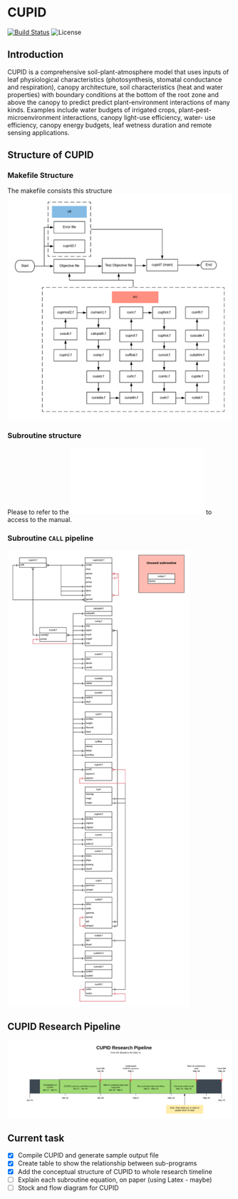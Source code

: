 # CUPID
[![Build Status](https://travis-ci.com/hieulel/CUPID.svg?token=hqvxSi657pY2e4YwZhwS&branch=master)](https://travis-ci.com/hieulel/CUPID) ![License](https://img.shields.io/apm/l/vim-mode.svg)

## Introduction
CUPID is a comprehensive soil-plant-atmosphere model that uses inputs of leaf physiological characteristics (photosynthesis, stomatal conductance and respiration), canopy architecture, soil characteristics (heat and water properties) with boundary conditions at the bottom of the root zone and above the canopy to predict predict plant-environment interactions of many kinds. Examples include water budgets of irrigated crops, plant-pest-microenvironment interactions, canopy light-use efficiency, water- use efficiency, canopy energy budgets, leaf wetness duration and remote sensing applications.

## Structure of CUPID
### Makefile Structure
The makefile consists this structure
![`CUPID` Makefile Structure](Documentation/images/makefile.png)
### Subroutine structure
Please to refer to the ![link](./Documentation/subroutines/subroutine.md) to access to the manual.
### Subroutine `CALL` pipeline
![CUPID Subroutine CALL pipeline](Documentation/images/cupid_sql.png)


## CUPID Research Pipeline
![`CUPID` Makefile Structure](Documentation/images/cupidpipeline.png)

## Current task
- [x] Compile CUPID and generate sample output file
- [x] Create table to show the relationship between sub-programs
- [x] Add the conceptual structure of CUPID to whole research timeline
- [ ] Explain each subroutine equation, on paper (using Latex - maybe)
- [ ] Stock and flow diagram for CUPID

